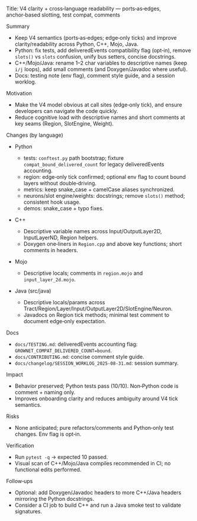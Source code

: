 Title: V4 clarity + cross‑language readability — ports‑as‑edges, anchor‑based slotting, test compat, comments

Summary
- Keep V4 semantics (ports‑as‑edges; edge‑only ticks) and improve clarity/readability across Python, C++, Mojo, Java.
- Python: fix tests, add deliveredEvents compatibility flag (opt‑in), remove `slots()` vs `slots` confusion, unify bus setters, concise docstrings.
- C++/Mojo/Java: rename 1–2 char variables to descriptive names (keep `i/j` loops), add small comments (and Doxygen/Javadoc where useful).
- Docs: testing note (env flag), comment style guide, and a session worklog.

Motivation
- Make the V4 model obvious at call sites (edge‑only tick), and ensure developers can navigate the code quickly.
- Reduce cognitive load with descriptive names and short comments at key seams (Region, SlotEngine, Weight).

Changes (by language)
- Python
  - tests: `conftest.py` path bootstrap; fixture `compat_bound_delivered_count` for legacy deliveredEvents accounting.
  - region: edge‑only tick confirmed; optional env flag to count bound layers without double‑driving.
  - metrics: keep snake_case + camelCase aliases synchronized.
  - neurons/slot engine/weights: docstrings; remove `slots()` method; consistent hook usage.
  - demos: snake_case + typo fixes.

- C++
  - Descriptive variable names across Input/OutputLayer2D, InputLayerND, Region helpers.
  - Doxygen one‑liners in `Region.cpp` and above key functions; short comments in headers.

- Mojo
  - Descriptive locals; comments in `region.mojo` and `input_layer_2d.mojo`.

- Java (src/java)
  - Descriptive locals/params across Tract/Region/Layer/Input/OutputLayer2D/SlotEngine/Neuron.
  - Javadocs on Region tick methods; minimal test comment to document edge‑only expectation.

Docs
- `docs/TESTING.md`: deliveredEvents accounting flag: `GROWNET_COMPAT_DELIVERED_COUNT=bound`.
- `docs/CONTRIBUTING.md`: concise comment style guide.
- `docs/changelog/SESSION_WORKLOG_2025-08-31.md`: session summary.

Impact
- Behavior preserved; Python tests pass (10/10). Non‑Python code is comment + naming only.
- Improves onboarding clarity and reduces ambiguity around V4 tick semantics.

Risks
- None anticipated; pure refactors/comments and Python‑only test changes. Env flag is opt‑in.

Verification
- Run `pytest -q` → expected 10 passed.
- Visual scan of C++/Mojo/Java compiles recommended in CI; no functional edits performed.

Follow‑ups
- Optional: add Doxygen/Javadoc headers to more C++/Java headers mirroring the Python docstrings.
- Consider a CI job to build C++ and run a Java smoke test to validate signatures.
